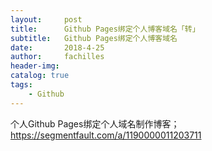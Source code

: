 ```yaml
---
layout:     post
title:      Github Pages绑定个人博客域名「转」
subtitle:   Github Pages绑定个人博客域名
date:       2018-4-25
author:     fachilles
header-img: 
catalog: true
tags:
    - Github
---
```


个人Github Pages绑定个人域名制作博客；
https://segmentfault.com/a/1190000011203711
